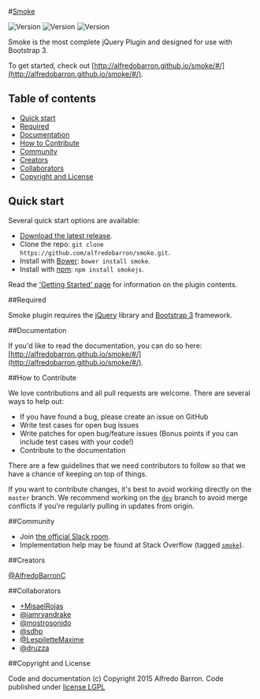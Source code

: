#[Smoke](http://alfredobarron.github.io/smoke)

![Version](https://img.shields.io/github/release/alfredobarron/smoke.svg)
![Version](https://img.shields.io/bower/v/smoke.svg)
![Version](https://img.shields.io/npm/v/smokejs.svg)

Smoke is the most complete jQuery Plugin and designed for use with Bootstrap 3.

To get started, check out [http://alfredobarron.github.io/smoke/#/](http://alfredobarron.github.io/smoke/#/).

## Table of contents

 - [Quick start](#quick-start)
 - [Required](#required)
 - [Documentation](#documentation)
 - [How to Contribute](#how-to-contribute)
 - [Community](#community)
 - [Creators](#creators)
 - [Collaborators](#collaborators)
 - [Copyright and License](#copyright-and-license)

## Quick start

Several quick start options are available:

- [Download the latest release](https://github.com/alfredobarron/smoke/archive/master.zip).
- Clone the repo: `git clone https://github.com/alfredobarron/smoke.git`.
- Install with [Bower](http://bower.io/): `bower install smoke`.
- Install with [npm](https://www.npmjs.com): `npm install smokejs`.

Read the ['Getting Started' page](http://alfredobarron.github.io/smoke/#/getting-started) for information on the plugin contents.

##Required

Smoke plugin requires the [jQuery](http://jquery.com/) library and [Bootstrap 3](http://getbootstrap.com/) framework.

##Documentation

If you'd like to read the documentation, you can do so here: [http://alfredobarron.github.io/smoke/#/](http://alfredobarron.github.io/smoke/#/).

##How to Contribute

We love contributions and all pull requests are welcome. There are several ways to help out:

- If you have found a bug, please create an issue on GitHub
- Write test cases for open bug issues
- Write patches for open bug/feature issues (Bonus points if you can include test cases with your code!)
- Contribute to the documentation

There are a few guidelines that we need contributors to follow so that we have a chance of keeping on top of things.

If you want to contribute changes, it's best to avoid working directly on the ```master``` branch. We recommend working on the [`dev`](https://github.com/alfredobarron/smoke/tree/dev) branch to avoid merge conflicts if you're regularly pulling in updates from origin.

##Community

- Join [the official Slack room](https://smokejs.slack.com).
- Implementation help may be found at Stack Overflow (tagged [`smoke`](http://stackoverflow.com/questions/tagged/smoke)).


##Creators

[@AlfredoBarronC](https://twitter.com/AlfredoBarronC)

##Collaborators

- [+MisaelRojas](https://plus.google.com/+MisaelRojas)
- [@iamryandrake](https://github.com/iamryandrake)
- [@mostrosonido](https://twitter.com/mostrosonido)
- [@sdhp](https://github.com/sdhp)
- [@LespiletteMaxime](https://github.com/LespiletteMaxime)
- [@druzza](https://github.com/druzza)

##Copyright and License

Code and documentation (c) Copyright 2015 Alfredo Barron. Code published under [license LGPL](https://github.com/alfredobarron/smoke/blob/master/LICENSE)
